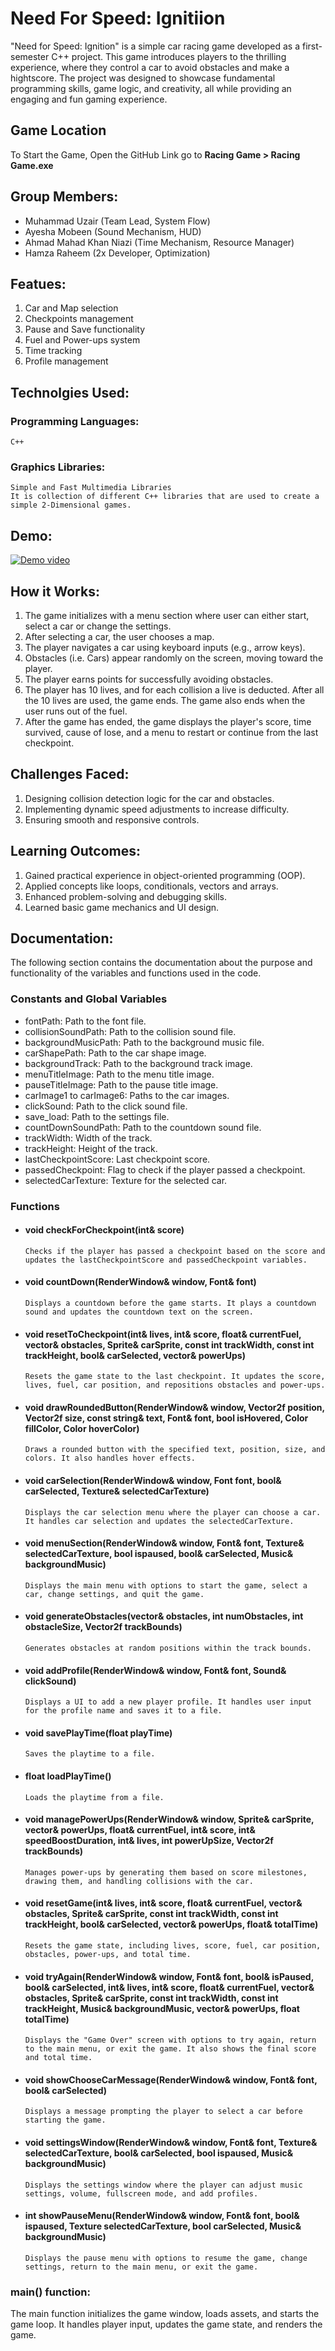 # Need For Speed: Ignitiion

"Need for Speed: Ignition" is a simple car racing game developed as a first-semester C++ project. This game introduces players to the thrilling experience, where they control a car to avoid obstacles and make a hightscore. The project was designed to showcase fundamental programming skills, game logic, and creativity, all while providing an engaging and fun gaming experience.


## Game Location 
To Start the Game, Open the GitHub Link go to **Racing Game > Racing Game.exe**


## Group Members:
- Muhammad Uzair (Team Lead, System Flow)
- Ayesha Mobeen (Sound Mechanism, HUD)
- Ahmad Mahad Khan Niazi (Time Mechanism, Resource Manager)
- Hamza Raheem (2x Developer, Optimization)

## Featues:
1. Car and Map selection
2. Checkpoints management
3. Pause and Save functionality
4. Fuel and Power-ups system
5. Time tracking 
6. Profile management

## Technolgies Used:
### Programming Languages:
    C++
### Graphics Libraries:
    Simple and Fast Multimedia Libraries
    It is collection of different C++ libraries that are used to create a simple 2-Dimensional games. 
    
## Demo: 
[![Demo video](https://img.youtube.com/vi/video-id/0.jpg)](https://www.youtube.com/watch?v=video-id)

## How it Works: 
1. The game initializes with a menu section where user can either start, select a car or change the settings.
2. After selecting a car, the user chooses a map. 
3. The player navigates a car using keyboard inputs (e.g., arrow keys).
4. Obstacles (i.e. Cars) appear randomly on the screen, moving toward the player.
5. The player earns points for successfully avoiding obstacles.
6. The player has 10 lives, and for each collision a live is deducted. After all the 10 lives are used, the game ends. The game also ends when the user runs out of the fuel. 
7. After the game has ended, the game displays the player's score, time survived, cause of lose, and a menu to restart or continue from the last checkpoint. 

## Challenges Faced: 
1. Designing collision detection logic for the car and obstacles.
2. Implementing dynamic speed adjustments to increase difficulty.
3. Ensuring smooth and responsive controls.

## Learning Outcomes: 
1. Gained practical experience in object-oriented programming (OOP).
2. Applied concepts like loops, conditionals, vectors and arrays.
3. Enhanced problem-solving and debugging skills.
4. Learned basic game mechanics and UI design.

## Documentation: 
The following section contains the documentation about the purpose and functionality of the variables and functions used in the code.

### Constants and Global Variables
- fontPath: Path to the font file.
- collisionSoundPath: Path to the collision sound file.
- backgroundMusicPath: Path to the background music file.
- carShapePath: Path to the car shape image.
- backgroundTrack: Path to the background track image.
- menuTitleImage: Path to the menu title image.
- pauseTitleImage: Path to the pause title image.
- carImage1 to carImage6: Paths to the car images.
- clickSound: Path to the click sound file.
- save_load: Path to the settings file.
- countDownSoundPath: Path to the countdown sound file.
- trackWidth: Width of the track.
- trackHeight: Height of the track.
- lastCheckpointScore: Last checkpoint score.
- passedCheckpoint: Flag to check if the player passed a checkpoint.
- selectedCarTexture: Texture for the selected car.

### Functions

- #### void checkForCheckpoint(int& score)
    ```
    Checks if the player has passed a checkpoint based on the score and updates the lastCheckpointScore and passedCheckpoint variables.
    ```
- #### void countDown(RenderWindow& window, Font& font)
    ```
    Displays a countdown before the game starts. It plays a countdown sound and updates the countdown text on the screen.
    ```
- #### void resetToCheckpoint(int& lives, int& score, float& currentFuel, vector<RectangleShape>& obstacles, Sprite& carSprite, const int trackWidth, const int trackHeight, bool& carSelected, vector<CircleShape>& powerUps)
    ```
    Resets the game state to the last checkpoint. It updates the score, lives, fuel, car position, and repositions obstacles and power-ups.
    ```
    
- #### void drawRoundedButton(RenderWindow& window, Vector2f position, Vector2f size, const string& text, Font& font, bool isHovered, Color fillColor, Color hoverColor)
    ```
    Draws a rounded button with the specified text, position, size, and colors. It also handles hover effects.
    ```
- #### void carSelection(RenderWindow& window, Font font, bool& carSelected, Texture& selectedCarTexture)
    ```
    Displays the car selection menu where the player can choose a car. It handles car selection and updates the selectedCarTexture.
    ```

- #### void menuSection(RenderWindow& window, Font& font, Texture& selectedCarTexture, bool ispaused, bool& carSelected, Music& backgroundMusic)
    ```
    Displays the main menu with options to start the game, select a car, change settings, and quit the game.
    ```

- #### void generateObstacles(vector<RectangleShape>& obstacles, int numObstacles, int obstacleSize, Vector2f trackBounds)
    ```
    Generates obstacles at random positions within the track bounds.
    ```

- #### void addProfile(RenderWindow& window, Font& font, Sound& clickSound)
    ```
    Displays a UI to add a new player profile. It handles user input for the profile name and saves it to a file.
    ```

- #### void savePlayTime(float playTime)
    ```
    Saves the playtime to a file.
    ```

- #### float loadPlayTime()
    ```
    Loads the playtime from a file.
    ```
- #### void managePowerUps(RenderWindow& window, Sprite& carSprite, vector<CircleShape>& powerUps, float& currentFuel, int& score, int& speedBoostDuration, int& lives, int powerUpSize, Vector2f trackBounds)
    ```
    Manages power-ups by generating them based on score milestones, drawing them, and handling collisions with the car.
    ```

- #### void resetGame(int& lives, int& score, float& currentFuel, vector<RectangleShape>& obstacles, Sprite& carSprite, const int trackWidth, const int trackHeight, bool& carSelected, vector<CircleShape>& powerUps, float& totalTime)
    ```
    Resets the game state, including lives, score, fuel, car position, obstacles, power-ups, and total time.
    ```

- #### void tryAgain(RenderWindow& window, Font& font, bool& isPaused, bool& carSelected, int& lives, int& score, float& currentFuel, vector<RectangleShape>& obstacles, Sprite& carSprite, const int trackWidth, const int trackHeight, Music& backgroundMusic, vector<CircleShape>& powerUps, float totalTime)
    ```
    Displays the "Game Over" screen with options to try again, return to the main menu, or exit the game. It also shows the final score and total time.
    ```

- #### void showChooseCarMessage(RenderWindow& window, Font& font, bool& carSelected)
    ```
    Displays a message prompting the player to select a car before starting the game.
    ```
- #### void settingsWindow(RenderWindow& window, Font& font, Texture& selectedCarTexture, bool& carSelected, bool ispaused, Music& backgroundMusic)
    ```
    Displays the settings window where the player can adjust music settings, volume, fullscreen mode, and add profiles.
    ```
- #### int showPauseMenu(RenderWindow& window, Font& font, bool& ispaused, Texture selectedCarTexture, bool carSelected, Music& backgroundMusic)
    ```
    Displays the pause menu with options to resume the game, change settings, return to the main menu, or exit the game.
    ```

### main() function:

The main function initializes the game window, loads assets, and starts the game loop. It handles player input, updates the game state, and renders the game.


